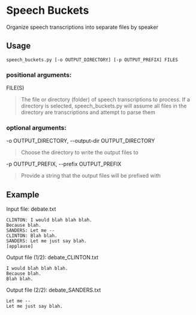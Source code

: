 # Speech Buckets

Organize speech transcriptions into separate files by speaker


## Usage

` speech_buckets.py [-o OUTPUT_DIRECTORY] [-p OUTPUT_PREFIX] FILES
`


### positional arguments:

FILE(S)
>The file or directory (folder) of speech transcriptions to process.
If a directory is selected, speech_buckets.py will assume all files in
the directory are transcriptions and attempt to parse them




### optional arguments:

-o OUTPUT_DIRECTORY, --output-dir OUTPUT_DIRECTORY
>Choose the directory to write the output files to

-p OUTPUT_PREFIX, --prefix OUTPUT_PREFIX
>Provide a string that the output files will be prefixed with


## Example

Input file: debate.txt
```
CLINTON: I would blah blah blah.
Because blah.
SANDERS: Let me --
CLINTON: Blah blah.
SANDERS: Let me just say blah.
[applause]
```

Output file (1/2): debate_CLINTON.txt
```
I would blah blah blah.
Because blah.
Blah blah.
```

Output file (2/2): debate_SANDERS.txt
```
Let me --
Let me just say blah.
```